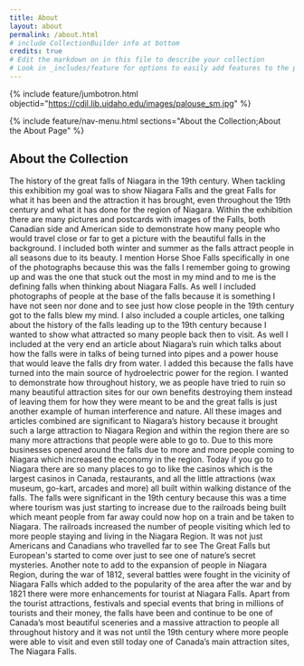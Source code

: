 ```yaml
---
title: About
layout: about
permalink: /about.html
# include CollectionBuilder info at bottom
credits: true
# Edit the markdown on in this file to describe your collection
# Look in _includes/feature for options to easily add features to the page
---
```


{% include feature/jumbotron.html objectid="https://cdil.lib.uidaho.edu/images/palouse_sm.jpg" %}

{% include feature/nav-menu.html sections="About the Collection;About the About Page" %}

## About the Collection
The history of the great falls of Niagara in the 19th century. When tackling this exhibition my goal was to show Niagara Falls and the great Falls for what it has been and the attraction it has brought, even throughout the 19th century and what it has done for the region of Niagara. Within the exhibition there are many pictures and postcards with images of the Falls, both Canadian side and American side to demonstrate how many people who would travel close or far to get a picture with the beautiful falls in the background. I included both winter and summer as the falls attract people in all seasons due to its beauty. I mention Horse Shoe Falls specifically in one of the photographs because this was the falls I remember going to growing up and was the one that stuck out the most in my mind and to me is the defining falls when thinking about Niagara Falls. As well I included photographs of people at the base of the falls because it is something I have not seen nor done and to see just how close people in the 19th century got to the falls blew my mind. I also included a couple articles, one talking about the history of the falls leading up to the 19th century because I wanted to show what attracted so many people back then to visit. As well I included at the very end an article about Niagara’s ruin which talks about how the falls were in talks of being turned into pipes and a power house that would leave the falls dry from water. I added this because the falls have turned into the main source of hydroelectric power for the region. I wanted to demonstrate how throughout history, we as people have tried to ruin so many beautiful attraction sites for our own benefits destroying them instead of leaving them for how they were meant to be and the great falls is just another example of human interference and nature. All these images and articles combined are significant to Niagara’s history because it brought such a large attraction to Niagara Region and within the region there are so many more attractions that people were able to go to. Due to this more businesses opened around the falls due to more and more people coming to Niagara which increased the economy in the region. Today if you go to Niagara there are so many places to go to like the casinos which is the largest casinos in Canada, restaurants, and all the little attractions (wax museum, go-kart, arcades and more) all built within walking distance of the falls. The falls were significant in the 19th century because this was a time where tourism was just starting to increase due to the railroads being built which meant people from far away could now hop on a train and be taken to Niagara. The railroads increased the number of people visiting which led to more people staying and living in the Niagara Region. It was not just Americans and Canadians who travelled far to see The Great Falls but European's started to come over just to see one of nature’s secret mysteries. Another note to add to the expansion of people in Niagara Region, during the war of 1812, several battles were fought in the vicinity of Niagara Falls which added to the popularity of the area after the war and by 1821 there were more enhancements for tourist at Niagara Falls. Apart from the tourist attractions, festivals and special events that bring in millions of tourists and their money, the falls have been and continue to be one of Canada’s most beautiful sceneries and a massive attraction to people all throughout history and it was not until the 19th century where more people were able to visit and even still today one of Canada’s main attraction sites, The Niagara Falls. 

